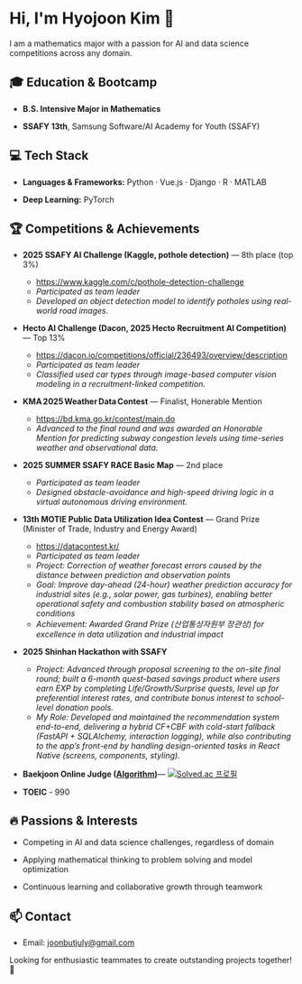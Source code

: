 # Hi, I'm  Hyojoon Kim 👋

I am a mathematics major with a passion for AI and data science competitions across any domain.

## 🎓 Education & Bootcamp

- **B.S. Intensive Major in Mathematics**

- **SSAFY 13th**, Samsung Software/AI Academy for Youth (SSAFY)

## 💻 Tech Stack

- **Languages & Frameworks:** Python · Vue.js · Django · R · MATLAB

- **Deep Learning:** PyTorch

## 🏆 Competitions & Achievements
- **2025 SSAFY AI Challenge (Kaggle, pothole detection)** — 8th place (top 3%)
  - https://www.kaggle.com/c/pothole-detection-challenge   
  - *Participated as team leader*
  - *Developed an object detection model to identify potholes using real-world road images.*

- **Hecto AI Challenge (Dacon, 2025 Hecto Recruitment AI Competition)** — Top 13%
  - https://dacon.io/competitions/official/236493/overview/description
  - *Participated as team leader*
  - *Classified used car types through image-based computer vision modeling in a recruitment-linked competition.*

- **KMA 2025 Weather Data Contest** — Finalist, Honerable Mention
  - https://bd.kma.go.kr/contest/main.do
  - *Advanced to the final round and was awarded an Honorable Mention for predicting subway congestion levels using time-series weather and observational data.*

- **2025 SUMMER SSAFY RACE Basic Map** — 2nd place
  - *Participated as team leader*
  - *Designed obstacle-avoidance and high-speed driving logic in a virtual autonomous driving environment.*

- **13th MOTIE Public Data Utilization Idea Contest** — Grand Prize (Minister of Trade, Industry and Energy Award)
  - https://datacontest.kr/
  - *Participated as team leader*
  - *Project: Correction of weather forecast errors caused by the distance between prediction and observation points*
  - *Goal: Improve day-ahead (24-hour) weather prediction accuracy for industrial sites (e.g., solar power, gas turbines), enabling better operational safety and combustion stability based on atmospheric conditions*
  - *Achievement: Awarded Grand Prize (산업통상자원부 장관상) for excellence in data utilization and industrial impact*

- **2025 Shinhan Hackathon with SSAFY**
  - *Project: Advanced through proposal screening to the on-site final round; built a 6-month quest-based savings product where users earn EXP by completing Life/Growth/Surprise quests, level up for preferential interest rates, and contribute bonus interest to school-level donation pools.*
  - *My Role: Developed and maintained the recommendation system end-to-end, delivering a hybrid CF+CBF with cold-start fallback (FastAPI + SQLAlchemy, interaction logging), while also contributing to the app’s front-end by handling design-oriented tasks in React Native (screens, components, styling).*

- **Baekjoon Online Judge ([Algorithm](https://github.com/hjkim720/algorithm))**— [![Solved.ac
프로필](http://mazassumnida.wtf/api/mini/generate_badge?boj=jkim720)](https://solved.ac/jkim720)

- **TOEIC** - 990

## 🔥 Passions & Interests

- Competing in AI and data science challenges, regardless of domain

- Applying mathematical thinking to problem solving and model optimization

- Continuous learning and collaborative growth through teamwork

## 📫 Contact

- Email: joonbutjuly@gmail.com

Looking for enthusiastic teammates to create outstanding projects together! 🚀

